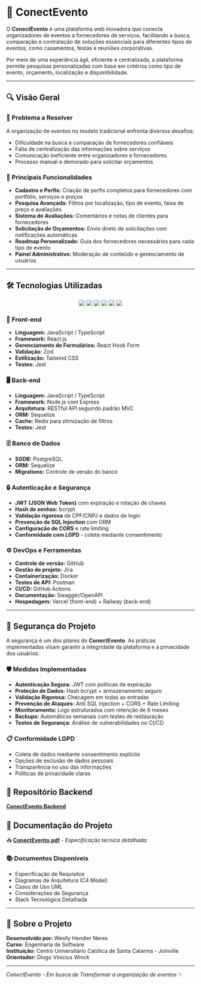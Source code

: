 # 🎉 ConectEvento
O **ConectEvento** é uma plataforma web inovadora que conecta organizadores de eventos a fornecedores de serviços, facilitando a busca, comparação e contratação de soluções essenciais para diferentes tipos de eventos, como casamentos, festas e reuniões corporativas.

Por meio de uma experiência ágil, eficiente e centralizada, a plataforma permite pesquisas personalizadas com base em critérios como tipo de evento, orçamento, localização e disponibilidade.

---

## 🔍 Visão Geral

### 🎯 Problema a Resolver
A organização de eventos no modelo tradicional enfrenta diversos desafios:
- Dificuldade na busca e comparação de fornecedores confiáveis
- Falta de centralização das informações sobre serviços
- Comunicação ineficiente entre organizadores e fornecedores
- Processo manual e demorado para solicitar orçamentos

### 🔹 Principais Funcionalidades
- **Cadastro e Perfis:** Criação de perfis completos para fornecedores com portfólio, serviços e preços
- **Pesquisa Avançada:** Filtros por localização, tipo de evento, faixa de preço e avaliações
- **Sistema de Avaliações:** Comentários e notas de clientes para fornecedores
- **Solicitação de Orçamentos:** Envio direto de solicitações com notificações automáticas
- **Roadmap Personalizado:** Guia dos fornecedores necessários para cada tipo de evento
- **Painel Administrativo:** Moderação de conteúdo e gerenciamento de usuários
---

## 🛠️ Tecnologias Utilizadas

<p align="center">
  <img src="https://img.shields.io/badge/GitHub-100000?style=for-the-badge&logo=github&logoColor=white" />
  <img src="https://img.shields.io/badge/react-%2320232a.svg?style=for-the-badge&logo=react&logoColor=%2361DAFB" />
  <img src="https://img.shields.io/badge/typescript-%23007ACC.svg?style=for-the-badge&logo=typescript&logoColor=white" />
  <img src="https://img.shields.io/badge/postgres-%23316192.svg?style=for-the-badge&logo=postgresql&logoColor=white" />
  <img src="https://img.shields.io/badge/Node.js-43853D?style=for-the-badge&logo=node.js&logoColor=white" />
  <img src="https://img.shields.io/badge/Docker-2496ED?style=for-the-badge&logo=docker&logoColor=white" />
</p>

### 🎨 Front-end
- **Linguagem:** JavaScript / TypeScript
- **Framework:** React.js
- **Gerenciamento de Formulários:** React Hook Form
- **Validação:** Zod
- **Estilização:** Tailwind CSS
- **Testes:** Jest

### 🖥️ Back-end
- **Linguagem:** JavaScript / TypeScript
- **Framework:** Node.js com Express
- **Arquitetura:** RESTful API seguindo padrão MVC
- **ORM:** Sequelize
- **Cache:** Redis para otimização de filtros
- **Testes:** Jest

### 🗄️ Banco de Dados
- **SGDB:** PostgreSQL
- **ORM:** Sequelize
- **Migrations:** Controle de versão do banco

### 🔒 Autenticação e Segurança
- **JWT (JSON Web Token)** com expiração e rotação de chaves
- **Hash de senhas:** bcrypt
- **Validação rigorosa** de CPF/CNPJ e dados de login
- **Prevenção de SQL Injection** com ORM
- **Configuração de CORS** e rate limiting
- **Conformidade com LGPD** - coleta mediante consentimento

### ⚙️ DevOps e Ferramentas
- **Controle de versão:** GitHub
- **Gestão de projeto:** Jira
- **Containerização:** Docker
- **Testes de API:** Postman
- **CI/CD:** GitHub Actions
- **Documentação:** Swagger/OpenAPI
- **Hospedagem:** Vercel (front-end) + Railway (back-end)

---

## 🔐 Segurança do Projeto

A segurança é um dos pilares do **ConectEvento**. As práticas implementadas visam garantir a integridade da plataforma e a privacidade dos usuários:

### 🛡️ Medidas Implementadas
- **Autenticação Segura:** JWT com políticas de expiração
- **Proteção de Dados:** Hash bcrypt + armazenamento seguro
- **Validação Rigorosa:** Checagem em todas as entradas
- **Prevenção de Ataques:** Anti SQL Injection + CORS + Rate Limiting
- **Monitoramento:** Logs estruturados com retenção de 6 meses
- **Backups:** Automáticos semanais com testes de restauração
- **Testes de Segurança:** Análise de vulnerabilidades no CI/CD

### 📋 Conformidade LGPD
- Coleta de dados mediante consentimento explícito
- Opções de exclusão de dados pessoais
- Transparência no uso das informações
- Políticas de privacidade claras  


## 🔗 Repositório Backend
 
**[ConectEvento Backend](https://github.com/WesllyHn/conectevento-backend)**

## 📄 Documentação do Projeto

📥 **[ConectEvento.pdf](https://github.com/user-attachments/files/21172179/ConectEvento.pdf)** - *Especificação técnica detalhada*

### 📚 Documentos Disponíveis
- Especificação de Requisitos
- Diagramas de Arquitetura (C4 Model)
- Casos de Uso UML
- Considerações de Segurança
- Stack Tecnológica Detalhada

---

## 👥 Sobre o Projeto

**Desenvolvido por:** Weslly Hendler Neres  
**Curso:** Engenharia de Software  
**Instituição:** Centro Universitário Católica de Santa Catarina - Joinville  
**Orientador:** Diogo Vinícius Winck

---

*ConectEvento - Em busca de Transformar a organização de eventos* ✨
